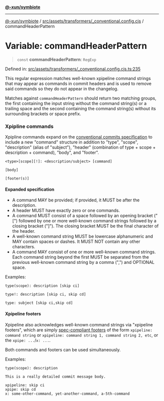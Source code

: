 [**@-xun/symbiote**](../../../../../README.md)

***

[@-xun/symbiote](../../../../../README.md) / [src/assets/transformers/\_conventional.config.cjs](../README.md) / commandHeaderPattern

# Variable: commandHeaderPattern

> `const` **commandHeaderPattern**: `RegExp`

Defined in: [src/assets/transformers/\_conventional.config.cjs.ts:235](https://github.com/Xunnamius/symbiote/blob/cdafea2baa38b239d5977b443b3a3091b1a1c2e6/src/assets/transformers/_conventional.config.cjs.ts#L235)

This regular expression matches well-known xpipeline command strings that may
appear as commands in commit headers and is used to remove said commands so
they do not appear in the changelog.

Matches against `commandHeaderPattern` should return two matching groups, the
first containing the input string without the command string(s) or a trailing
space and the second containing the command string(s) without its surrounding
brackets or space prefix.

### Xpipline commands

Xpipline commands expand on the [conventional commits
specification](https://www.conventionalcommits.org/en/v1.0.0/#specification)
to include a new "command" structure in addition to "type", "scope",
"description" (alias of "subject"), "header" (combination of type + scope +
description + command), "body", and "footer".

```text
<type>[scope][!]: <description/subject> [command]

[body]

[footer(s)]
```

#### Expanded specification

- A command MAY be provided; if provided, it MUST be after the description.
- A header MUST have exactly zero or one commands.
- A command MUST consist of a space followed by an opening bracket ("[")
  followed by one or more well-known command strings followed by a closing
  bracket ("]"). The closing bracket MUST be the final character of the
  header.
- A well-known command string MUST be lowercase alphanumeric and MAY contain
  spaces or dashes. It MUST NOT contain any other characters.
- A command MAY consist of one or more well-known command strings. Each
  command string beyond the first MUST be separated from the previous
  well-known command string by a comma (",") and OPTIONAL space.

Examples:

```text
type(scope): description [skip ci]
```

```text
type!: description [skip ci, skip cd]
```

```text
type: subject [skip ci,skip cd]
```

#### Xpipeline footers

Xpipeline also acknowledges well-known command strings via "xpipeline
footers", which are simply [spec-compliant
footers](https://www.conventionalcommits.org/en/v1.0.0/#specification) of the
form `xpipeline: command string` or `xpipeline: command string 1, command
string 2, etc`, or the `xpipe: ...`/`x: ...`.

Both commands and footers can be used simultaneously.

Examples:

```text
type(scope): description

This is a really detailed commit message body.

xpipeline: skip ci
xpipe: skip cd
x: some-other-command, yet-another-command, a-5th-command
```
